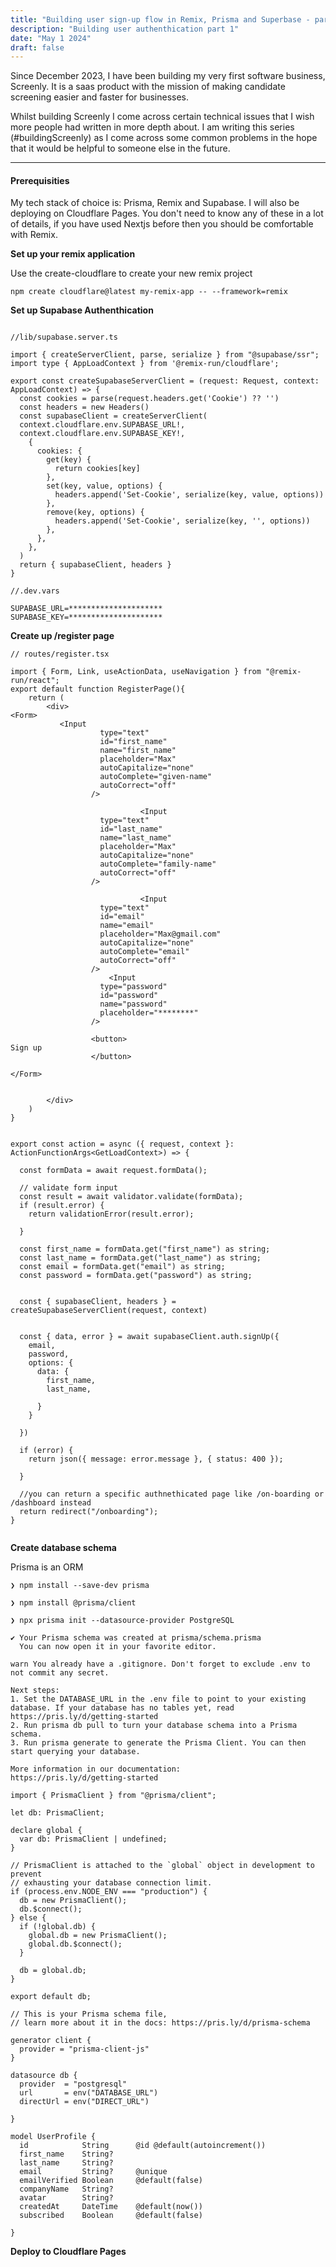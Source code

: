 ```yaml
---
title: "Building user sign-up flow in Remix, Prisma and Superbase - part 1"
description: "Building user authenthication part 1"
date: "May 1 2024"
draft: false
---
```


Since December 2023, I have been building my very first software business, Screenly. It is a saas product with the mission of making candidate screening easier and faster for businesses.

Whilst building Screenly I come across certain technical issues that I wish more people had written in more depth about. I am writing this series (#buildingScreenly) as I come across some common problems in the hope that it would be helpful to someone else in the future. 

---

####  Prerequisities

My tech stack of choice is: Prisma, Remix and Supabase. I will also be deploying on Cloudflare Pages. You don't need to know any of these in a lot of details, if you have used Nextjs before then you should be comfortable with Remix.


 **Set up your remix application**

Use the create-cloudflare to create your new remix project

```
npm create cloudflare@latest my-remix-app -- --framework=remix
```




**Set up Supabase Authenthication**




```

//lib/supabase.server.ts

import { createServerClient, parse, serialize } from "@supabase/ssr";
import type { AppLoadContext } from '@remix-run/cloudflare';

export const createSupabaseServerClient = (request: Request, context: AppLoadContext) => {
  const cookies = parse(request.headers.get('Cookie') ?? '')
  const headers = new Headers()
  const supabaseClient = createServerClient(
  context.cloudflare.env.SUPABASE_URL!,
  context.cloudflare.env.SUPABASE_KEY!,
    {
      cookies: {
        get(key) {
          return cookies[key]
        },
        set(key, value, options) {
          headers.append('Set-Cookie', serialize(key, value, options))
        },
        remove(key, options) {
          headers.append('Set-Cookie', serialize(key, '', options))
        },
      },
    },
  )
  return { supabaseClient, headers }
}

```



```
//.dev.vars

SUPABASE_URL=*********************
SUPABASE_KEY=*********************

```

**Create up /register page**


```
// routes/register.tsx

import { Form, Link, useActionData, useNavigation } from "@remix-run/react";
export default function RegisterPage(){
    return (
        <div>
<Form>
           <Input
                    type="text"
                    id="first_name"
                    name="first_name"
                    placeholder="Max"
                    autoCapitalize="none"
                    autoComplete="given-name"
                    autoCorrect="off"
                  />

                             <Input
                    type="text"
                    id="last_name"
                    name="last_name"
                    placeholder="Max"
                    autoCapitalize="none"
                    autoComplete="family-name"
                    autoCorrect="off"
                  />

                             <Input
                    type="text"
                    id="email"
                    name="email"
                    placeholder="Max@gmail.com"
                    autoCapitalize="none"
                    autoComplete="email"
                    autoCorrect="off"
                  />
                      <Input
                    type="password"
                    id="password"
                    name="password"
                    placeholder="********"
                  />

                  <button>
Sign up
                  </button>

</Form>
        

        </div>
    )
}

```



```

export const action = async ({ request, context }: ActionFunctionArgs<GetLoadContext>) => {
 
  const formData = await request.formData();

  // validate form input
  const result = await validator.validate(formData);
  if (result.error) {
    return validationError(result.error);

  }

  const first_name = formData.get("first_name") as string;
  const last_name = formData.get("last_name") as string;
  const email = formData.get("email") as string;
  const password = formData.get("password") as string;


  const { supabaseClient, headers } = createSupabaseServerClient(request, context)

 
  const { data, error } = await supabaseClient.auth.signUp({
    email,
    password,
    options: {
      data: {
        first_name,
        last_name,

      }
    }

  })

  if (error) {
    return json({ message: error.message }, { status: 400 });

  }

  //you can return a specific authnethicated page like /on-boarding or /dashboard instead
  return redirect("/onboarding");
}


```
**Create database schema**

Prisma is an ORM 

```
❯ npm install --save-dev prisma

❯ npm install @prisma/client

❯ npx prisma init --datasource-provider PostgreSQL

✔ Your Prisma schema was created at prisma/schema.prisma
  You can now open it in your favorite editor.

warn You already have a .gitignore. Don't forget to exclude .env to not commit any secret.

Next steps:
1. Set the DATABASE_URL in the .env file to point to your existing database. If your database has no tables yet, read https://pris.ly/d/getting-started
2. Run prisma db pull to turn your database schema into a Prisma schema.
3. Run prisma generate to generate the Prisma Client. You can then start querying your database.

More information in our documentation:
https://pris.ly/d/getting-started

```



```
import { PrismaClient } from "@prisma/client";

let db: PrismaClient;

declare global {
  var db: PrismaClient | undefined;
}

// PrismaClient is attached to the `global` object in development to prevent
// exhausting your database connection limit.
if (process.env.NODE_ENV === "production") {
  db = new PrismaClient();
  db.$connect();
} else {
  if (!global.db) {
    global.db = new PrismaClient();
    global.db.$connect();
  }

  db = global.db;
}

export default db;

```


```
// This is your Prisma schema file,
// learn more about it in the docs: https://pris.ly/d/prisma-schema

generator client {
  provider = "prisma-client-js"
}

datasource db {
  provider  = "postgresql"
  url       = env("DATABASE_URL")
  directUrl = env("DIRECT_URL")

}

model UserProfile {
  id            String      @id @default(autoincrement())
  first_name    String?
  last_name     String?
  email         String?     @unique
  emailVerified Boolean     @default(false)
  companyName   String?
  avatar        String?
  createdAt     DateTime    @default(now())
  subscribed    Boolean     @default(false)

}

```

**Deploy to Cloudflare Pages** 


```

```

